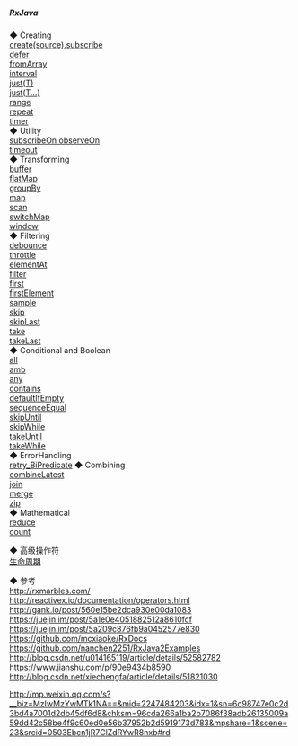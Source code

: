 ##### RxJava
◆ Creating  
[create(source).subscribe ](source/Creating/create.md)  
[defer](source/Creating/defer.md)  
[fromArray](source/Creating/fromArray.md)  
[interval](source/Creating/interval.md)  
[just(T)](source/Creating/just.md)  
[just(T...)](source/Creating/just.md)  
[range](source/Creating/range.md)  
[repeat](source/Creating/repeat.md)  
[timer](source/Creating/timer.md)  
◆ Utility  
[subscribeOn  observeOn](source/Utility/Scheduler.md)  
[timeout](source/Utility/timeout.md)  
◆ Transforming  
[buffer](source/Transforming/buffer.md)  
[flatMap](source/Transforming/flatMap.md)  
[groupBy](source/Transforming/groupBy.md)  
[map](source/Transforming/map.md)  
[scan](source/Transforming/scan.md)  
[switchMap](source/Transforming/switchMap.md)  
[window](source/Transforming/window.md)  
◆ Filtering  
[debounce](source/Filtering/debounce.md)  
[throttle](source/Filtering/throttle.md)  
[elementAt](source/Filtering/elementAt.md)  
[filter](source/Filtering/filter.md)  
[first](source/Filtering/first.md)  
[firstElement](source/Filtering/firstElement.md)   
[sample](source/Filtering/sample.md)  
[skip](source/Filtering/skip.md)  
[skipLast](source/Filtering/skipLast.md)  
[take](source/Filtering/take.md)  
[takeLast](source/Filtering/takeLast.md)  
◆ Conditional and Boolean  
[all](source/Conditional/all.md)   
[amb](source/Conditional/amb.md)  
[any](source/Conditional/any.md)   
[contains](source/Conditional/contains.md)    
[defaultIfEmpty](source/Conditional/defaultIfEmpty.md)  
[sequenceEqual](source/Conditional/sequenceEqual.md)  
[skipUntil](source/Conditional/skipUntil.md)  
[skipWhile](source/Conditional/skipWhile.md)  
[takeUntil](source/Conditional/takeUntil.md)  
[takeWhile](source/Conditional/takeWhile.md)  
◆ ErrorHandling  
[retry_BiPredicate](source/ErrorHandling/retry_BiPredicate.md)
◆ Combining  
[combineLatest](source/Combining/combineLatest.md)  
[join](source/Combining/join.md)  
[merge](source/Combining/merge.md)     
[zip](source/Combining/zip.md)  
◆ Mathematical  
[reduce](source/Mathematical/reduce.md)  
[count](source/Mathematical/count.md)  

◆ 高级操作符  
[生命周期](lifecycle/Lifecycle.md)  

◆ 参考  
http://rxmarbles.com/  
http://reactivex.io/documentation/operators.html  
http://gank.io/post/560e15be2dca930e00da1083  
https://juejin.im/post/5a1e0e4051882512a8610fcf  
https://juejin.im/post/5a209c876fb9a0452577e830  
https://github.com/mcxiaoke/RxDocs  
https://github.com/nanchen2251/RxJava2Examples  
http://blog.csdn.net/u014165119/article/details/52582782  
https://www.jianshu.com/p/90e9434b8590  
http://blog.csdn.net/xiechengfa/article/details/51821030  

http://mp.weixin.qq.com/s?__biz=MzIwMzYwMTk1NA==&mid=2247484203&idx=1&sn=6c98747e0c2d3bd4a7001d2db45df6d8&chksm=96cda266a1ba2b7086f38adb26135009a59dd42c58be4f9c60ed0e56b37952b2d5919173d783&mpshare=1&scene=23&srcid=0503Ebcn1jR7ClZdRYwR8nxb#rd  






